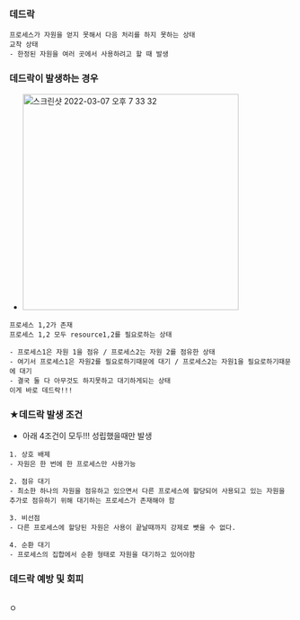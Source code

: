 ### 데드락
```
프로세스가 자원을 얻지 못해서 다음 처리를 하지 못하는 상태
교착 상태
- 한정된 자원을 여러 곳에서 사용하려고 할 때 발생
```

### 데드락이 발생하는 경우
- <img width="384" alt="스크린샷 2022-03-07 오후 7 33 32" src="https://user-images.githubusercontent.com/62214428/157014769-35448139-7563-495e-b7a0-d52816e1a77e.png">
```
프로세스 1,2가 존재
프로세스 1,2 모두 resource1,2를 필요로하는 상태

- 프로세스1은 자원 1을 점유 / 프로세스2는 자원 2를 점유한 상태
- 여기서 프로세스1은 자원2를 필요로하기때문에 대기 / 프로세스2는 자원1을 필요로하기때문에 대기
- 결국 둘 다 아무것도 하지못하고 대기하게되는 상태
이게 바로 데드락!!!
```


### ★데드락 발생 조건
- 아래 4조건이 모두!!! 성립했을때만 발생
```
1. 상호 배제
- 자원은 한 번에 한 프로세스만 사용가능

2. 점유 대기
- 최소한 하나의 자원을 점유하고 있으면서 다른 프로세스에 할당되어 사용되고 있는 자원을 추가로 점유하기 위해 대기하는 프로세스가 존재해야 함

3. 비선점
- 다른 프로세스에 할당된 자원은 사용이 끝날때까지 강제로 뺏을 수 없다.

4. 순환 대기
- 프로세스의 집합에서 순환 형태로 자원을 대기하고 있어야함
```

### 데드락 예방 및 회피
```

```
ㅇ
